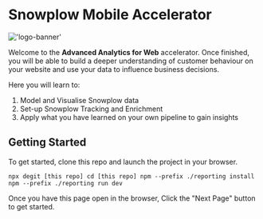 <script>
  import Code from '$lib/Code.svelte';
  import Footer from '$lib/Footer.svelte';
</script>

# Snowplow Mobile Accelerator

!['logo-banner'](logo_banner.png)

Welcome to the **Advanced Analytics for Web** accelerator. Once finished, you will be able to build a deeper understanding of customer behaviour on your website and use your data to influence business decisions.

Here you will learn to:

1. Model and Visualise Snowplow data
2. Set-up Snowplow Tracking and Enrichment
3. Apply what you have learned on your own pipeline to gain insights

## Getting Started

To get started, clone this repo and launch the project in your browser.
<Code language="bash">  
npx degit [this repo]
cd [this repo]
npm --prefix ./reporting install
npm --prefix ./reporting run dev
</Code>

Once you have this page open in the browser, Click the "Next Page" button to get started.


<Footer next="1._import_and_model_data" />